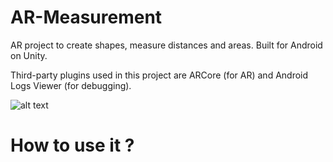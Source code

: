 # AR-Measurement
AR project to create shapes, measure distances and areas. Built for Android on Unity.

Third-party plugins used in this project are ARCore (for AR) and Android Logs Viewer (for debugging).



![alt text](https://github.com/[username]/[reponame]/blob/[branch]/image.jpg?raw=true)
# How to use it ?

